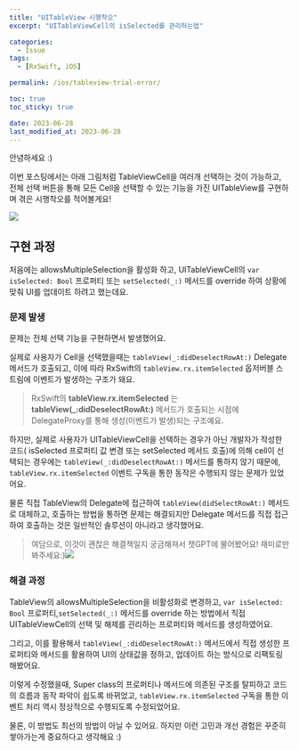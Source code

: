 ```yaml
---
title: "UITableView 시행착오"
excerpt: "UITableViewCell의 isSelected를 관리하는법"

categories:
  - Issue
tags:
  - [RxSwift, iOS]

permalink: /ios/tableview-trial-error/

toc: true
toc_sticky: true

date: 2023-06-28
last_modified_at: 2023-06-28
---
```


안녕하세요 :)

이번 포스팅에서는 아래 그림처럼 TableViewCell을 여러개 선택하는 것이 가능하고, 전체 선택 버튼을 통해 모든 Cell을 선택할 수 있는 기능을 가진 UITableView를 구현하며 겪은 시행착오를 적어볼게요!

![](https://velog.velcdn.com/images/textobey/post/f5d232c4-ce7f-4912-866e-4d06b7400ad6/image.png)


## 구현 과정

처음에는 allowsMultipleSelection을 활성화 하고,
UITableViewCell의 `var isSelected: Bool` 프로퍼티 또는 `setSelected(_:)` 메서드를 override 하여 상황에 맞춰 UI를 업데이트 하려고 했는데요.

### 문제 발생

문제는 전체 선택 기능을 구현하면서 발생했어요.

실제로 사용자가 Cell을 선택했을때는 `tableView(_:didDeselectRowAt:)` Delegate 메서드가 호출되고, 이에 따라 RxSwift의 `tableView.rx.itemSelected` 옵저버블 스트림에 이벤트가 발생하는 구조가 돼요.

> RxSwift의 **tableView.rx.itemSelected** 는 **tableView(_:didDeselectRowAt:)** 메서드가 호출되는 시점에
> DelegateProxy를 통해 생성(이벤트가 발생)되는 구조예요.


하지만, 실제로 사용자가 UITableViewCell을 선택하는 경우가 아닌
개발자가 작성한 코드( isSelected 프로퍼티 값 변경 또는 setSelected 메서드 호출)에 의해 cell이 선택되는 경우에는 `tableView(_:didDeselectRowAt:)` 메서드를 통하지 않기 때문에, `tableView.rx.itemSelected` 이벤트 구독을 통한 동작은 수행되지 않는 문제가 있었어요.

물론 직접 TableView의 Delegate에 접근하여 `tableView(didSelectRowAt:)` 메서드로 대체하고, 호출하는 방법을 통하면 문제는 해결되지만 Delegate 메서드를 직접 접근하여 호출하는 것은 일반적인 솔루션이 아니라고 생각했어요.

> 여담으로, 이것이 괜찮은 해결책일지 궁금해져서 챗GPT에 물어봤어요!
> 재미로만 봐주세요:)![](https://velog.velcdn.com/images/textobey/post/d189f0a2-ff68-43fb-a356-a080ae815260/image.png)


### 해결 과정

TableView의 allowsMultipleSelection을 비활성화로 변경하고,
`var isSelected: Bool` 프로퍼티,`setSelected(_:)` 메서드를 override 하는 방법에서 직접 UITableViewCell의 선택 및 해제를 괸리하는 프로퍼티와 메서드를 생성하였어요.

그리고, 이를 활용해서 `tableView(_:didDeselectRowAt:)` 메서드에서 직접 생성한 프로퍼티와 메서드를 활용하여 UI의 상태값을 정하고, 업데이트 하는 방식으로 리팩토링 해봤어요.

이렇게 수정했을때, Super class의 프로퍼티나 메서드에 의존된 구조를 탈피하고
코드의 흐름과 동작 파악이 쉽도록 바뀌었고, `tableView.rx.itemSelected` 구독을 통한 이벤트 처리 역시 정상적으로 수행되도록 수정되었어요.

물론, 이 방법도 최선의 방법이 아닐 수 있어요.
하지만 이런 고민과 개선 경험은 꾸준히 쌓아가는게 중요하다고 생각해요 :)
